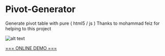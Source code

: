 # Pivot-Generator
Generate pivot table with pure ( html5 / js )
Thanks to mohammad feiz for helping to this project

![alt text](http://s8.picofile.com/file/8327396484/pivote_method.gif)

[=== ONLINE DEMO ===](http://htmlpreview.github.io/?https://github.com/abizebel/Pivot-Generator/blob/master/index.html)
